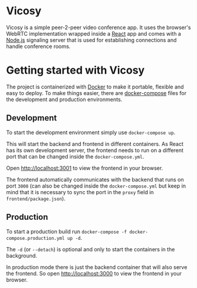 # Vicosy

Vicosy is a simple peer-2-peer video conference app.
It uses the browser's WebRTC implementation wrapped inside a [React](https://reactjs.org/) app and comes with a [Node.js](https://nodejs.org/) signaling server that is used for establishing connections and handle conference rooms.

# Getting started with Vicosy

The project is containerized with [Docker](https://www.docker.com/) to make it portable, flexible and easy to deploy. To make things easier, there are [docker-compose](https://docs.docker.com/compose/) files for the development and production environments.

## Development

To start the development environment simply use `docker-compose up`.

This will start the backend and frontend in different containers. As React has its own development server, the frontend needs to run on a different port that can be changed inside the `docker-compose.yml`.

Open [http://localhost:3001](http://localhost:3001) to view the frontend in your browser.

The frontend automatically communicates with the backend that runs on port `3000` (can also be changed inside the `docker-compose.yml` but keep in mind that it is necessary to sync the port in the `proxy` field in `frontend/package.json`).

## Production

To start a production build run `docker-compose -f docker-compose.production.yml up -d`.

The `-d` (or `--detach`) is optional and only to start the containers in the background.

In production mode there is just the backend container that will also serve the frontend. So open [http://localhost:3000](http://localhost:3000) to view the frontend in your browser.
